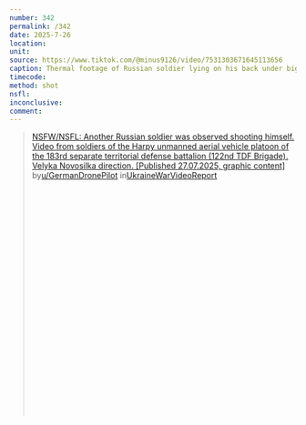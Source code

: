 ```yaml
---
number: 342
permalink: /342
date: 2025-7-26
location: 
unit: 
source: https://www.tiktok.com/@minus9126/video/7531303671645113656
caption: Thermal footage of Russian soldier lying on his back under big tree and shooting himself with AK pointed under his chin. It keeps shooting on full auto after he's apparently dead
timecode: 
method: shot
nsfl: 
inconclusive: 
comment: 
---
```

<blockquote class="reddit-embed-bq" style="height:500px" data-embed-height="699"><a href="https://www.reddit.com/r/UkraineWarVideoReport/comments/1mahglm/nsfwnsfl_another_russian_soldier_was_observed/">NSFW/NSFL: Another Russian soldier was observed shooting himself. Video from soldiers of the Harpy unmanned aerial vehicle platoon of the 183rd separate territorial defense battalion (122nd TDF Brigade). Velyka Novosilka direction. [Published 27.07.2025, graphic content]</a><br> by<a href="https://www.reddit.com/user/GermanDronePilot/">u/GermanDronePilot</a> in<a href="https://www.reddit.com/r/UkraineWarVideoReport/">UkraineWarVideoReport</a></blockquote><script async="" src="https://embed.reddit.com/widgets.js" charset="UTF-8"></script>